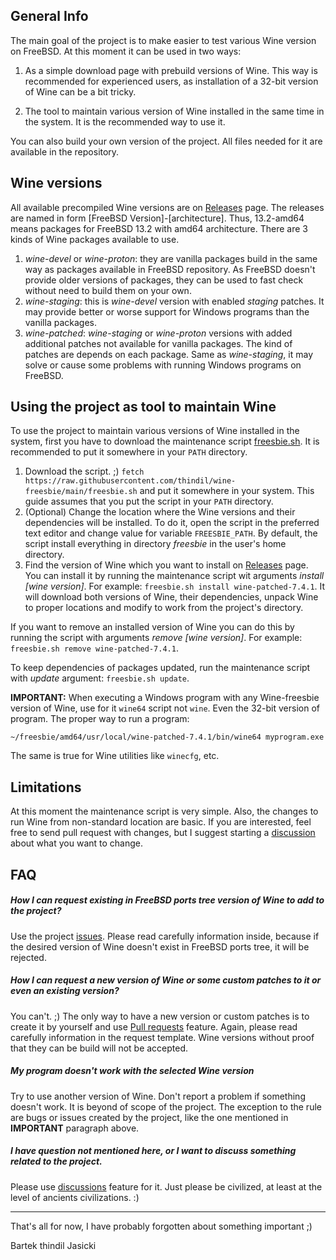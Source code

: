 ## General Info

The main goal of the project is to make easier to test various Wine version on
FreeBSD. At this moment it can be used in two ways:

1. As a simple download page with prebuild versions of Wine. This way is
   recommended for experienced users, as installation of a 32-bit version of
   Wine can be a bit tricky.

2. The tool to maintain various version of Wine installed in the same time in
   the system. It is the recommended way to use it.

You can also build your own version of the project. All files needed for it are
available in the repository.

## Wine versions

All available precompiled Wine versions are on [Releases](https://github.com/thindil/wine-freesbie/releases)
page. The releases are named in form [FreeBSD Version]-[architecture]. Thus,
13.2-amd64 means packages for FreeBSD 13.2 with amd64 architecture. There are 3
kinds of Wine packages available to use.

1. *wine-devel* or *wine-proton*: they are vanilla packages build in the same
   way as packages available in FreeBSD repository. As FreeBSD doesn't provide
   older versions of packages, they can be used to fast check without need to
   build them on your own.
2. *wine-staging*: this is *wine-devel* version with enabled *staging* patches.
   It may provide better or worse support for Windows programs than the vanilla
   packages.
3. *wine-patched*: *wine-staging* or *wine-proton* versions with added additional
   patches not available for vanilla packages. The kind of patches are depends
   on each package. Same as *wine-staging*, it may solve or cause some problems
   with running Windows programs on FreeBSD.

## Using the project as tool to maintain Wine

To use the project to maintain various versions of Wine installed in the
system, first you have to download the maintenance script [freesbie.sh](https://raw.githubusercontent.com/thindil/wine-freesbie/main/freesbie.sh).
It is recommended to put it somewhere in your `PATH` directory.

1. Download the script. ;) `fetch https://raw.githubusercontent.com/thindil/wine-freesbie/main/freesbie.sh`
   and put it somewhere in your system. This guide assumes that you put the
   script in your `PATH` directory.
2. (Optional) Change the location where the Wine versions and their
   dependencies will be installed. To do it, open the script in the preferred
   text editor and change value for variable `FREESBIE_PATH`. By default, the
   script install everything in directory *freesbie* in the user's home
   directory.
3. Find the version of Wine which you want to install on [Releases](https://github.com/thindil/wine-freesbie/releases)
   page. You can install it by running the maintenance script wit arguments
   *install [wine version]*. For example: `freesbie.sh install
   wine-patched-7.4.1`. It will download both versions of Wine, their
   dependencies, unpack Wine to proper locations and modify to work from the
   project's directory.

If you want to remove an installed version of Wine you can do this by running
the script with arguments *remove [wine version]*. For example: `freesbie.sh
remove wine-patched-7.4.1`.

To keep dependencies of packages updated, run the maintenance script with
*update* argument: `freesbie.sh update`.

**IMPORTANT:** When executing a Windows program with any Wine-freesbie version
of Wine, use for it `wine64` script not `wine`. Even the 32-bit version of
program. The proper way to run a program:

`~/freesbie/amd64/usr/local/wine-patched-7.4.1/bin/wine64 myprogram.exe`

The same is true for Wine utilities like `winecfg`, etc.

## Limitations

At this moment the maintenance script is very simple. Also, the changes to run
Wine from non-standard location are basic. If you are interested, feel free to
send pull request with changes, but I suggest starting a [discussion](https://github.com/thindil/wine-freesbie/discussions)
about what you want to change.

## FAQ

##### How I can request existing in FreeBSD ports tree version of Wine to add to the project?

Use the project [issues](https://github.com/thindil/wine-freesbie/issues/new?assignees=&labels=&template=version-request.md&title=%5BNew+version%5D).
Please read carefully information inside, because if the desired version of
Wine doesn't exist in FreeBSD ports tree, it will be rejected.

##### How I can request a new version of Wine or some custom patches to it or even an existing version?

You can't. ;) The only way to have a new version or custom patches is to create
it by yourself and use [Pull requests](https://github.com/thindil/wine-freesbie/pulls)
feature. Again, please read carefully information in the request template. Wine
versions without proof that they can be build will not be accepted.

##### My program doesn't work with the selected Wine version

Try to use another version of Wine. Don't report a problem if something doesn't
work. It is beyond of scope of the project. The exception to the rule are
bugs or issues created by the project, like the one mentioned in **IMPORTANT**
paragraph above.

##### I have question not mentioned here, or I want to discuss something related to the project.

Please use [discussions](https://github.com/thindil/wine-freesbie/discussions)
feature for it. Just please be civilized, at least at the level of ancients
civilizations. :)

---
That's all for now, I have probably forgotten about something important ;)

Bartek thindil Jasicki
